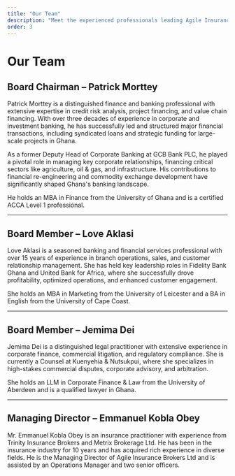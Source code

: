 ```yaml
---
title: "Our Team"
description: "Meet the experienced professionals leading Agile Insurance Brokers Ltd"
order: 3
---
```


# Our Team

## Board Chairman – Patrick Morttey
Patrick Morttey is a distinguished finance and banking professional with extensive expertise in credit risk analysis, project financing, and value chain financing. With over three decades of experience in corporate and investment banking, he has successfully led and structured major financial transactions, including syndicated loans and strategic funding for large-scale projects in Ghana.

As a former Deputy Head of Corporate Banking at GCB Bank PLC, he played a pivotal role in managing key corporate relationships, financing critical sectors like agriculture, oil & gas, and infrastructure. His contributions to financial re-engineering and commodity exchange development have significantly shaped Ghana's banking landscape.

He holds an MBA in Finance from the University of Ghana and is a certified ACCA Level 1 professional.

---

## Board Member – Love Aklasi
Love Aklasi is a seasoned banking and financial services professional with over 15 years of experience in branch operations, sales, and customer relationship management. She has held key leadership roles in Fidelity Bank Ghana and United Bank for Africa, where she successfully drove profitability, optimized operations, and enhanced customer engagement.

She holds an MBA in Marketing from the University of Leicester and a BA in English from the University of Cape Coast.

---

## Board Member – Jemima Dei
Jemima Dei is a distinguished legal practitioner with extensive experience in corporate finance, commercial litigation, and regulatory compliance. She is currently a Counsel at Kuenyehia & Nutsukpui, where she specializes in high-stakes commercial disputes, corporate advisory, and arbitration.

She holds an LLM in Corporate Finance & Law from the University of Aberdeen and is a qualified lawyer in Ghana.

---

## Managing Director – Emmanuel Kobla Obey
Mr. Emmanuel Kobla Obey is an insurance practitioner with experience from Trinity Insurance Brokers and Metrix Brokerage Ltd. He has been in the insurance industry for 10 years and has acquired rich experience in diverse fields. He is the Managing Director of Agile Insurance Brokers Ltd and is assisted by an Operations Manager and two senior officers.
